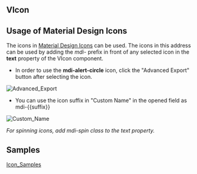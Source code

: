## VIcon

## Usage of Material Design Icons
The icons in [Material Design Icons](https://materialdesignicons.com) can be used. The icons in this address can be used by adding the *mdi-* prefix in front of any selected icon in the **text** property of the VIcon component.


*  In order to use the **mdi-alert-circle** icon, click the "Advanced Export" button after selecting the icon.

![Advanced_Export](https://cdn.softtech.com.tr/ngsp-quick/nemo/dev/mdImages/VIcon/Advanced_Export.png)

*  You can use the icon suffix in "Custom Name" in the opened field as mdi-{{suffix}}


![Custom_Name](https://cdn.softtech.com.tr/ngsp-quick/nemo/dev/mdImages/VIcon/Custom_Name.png)


*For spinning icons, add mdi-spin class to the text property.*

## Samples

<a href="https://studio.onplateau.com/quick/?q=/quick/qjsons/Icon_Samples.qjson"  target="_blank">Icon_Samples</a>